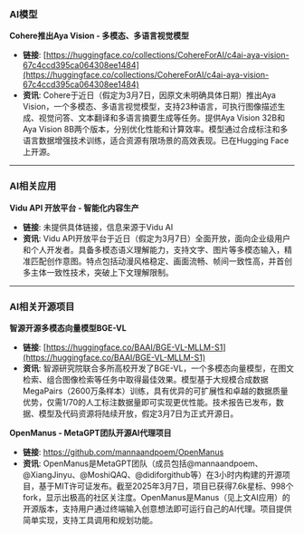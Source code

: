 ### AI模型

**Cohere推出Aya Vision - 多模态、多语言视觉模型**  
- **链接**: [https://huggingface.co/collections/CohereForAI/c4ai-aya-vision-67c4ccd395ca064308ee1484](https://huggingface.co/collections/CohereForAI/c4ai-aya-vision-67c4ccd395ca064308ee1484)  
- **资讯**: Cohere于近日（假定为3月7日，因原文未明确具体日期）推出Aya Vision，一个多模态、多语言视觉模型，支持23种语言，可执行图像描述生成、视觉问答、文本翻译和多语言摘要生成等任务。提供Aya Vision 32B和Aya Vision 8B两个版本，分别优化性能和计算效率。模型通过合成标注和多语言数据增强技术训练，适合资源有限场景的高效表现。已在Hugging Face上开源。

---

### AI相关应用

**Vidu API 开放平台 - 智能化内容生产**  
- **链接**: 未提供具体链接，信息来源于Vidu AI  
- **资讯**: Vidu API开放平台于近日（假定为3月7日）全面开放，面向企业级用户和个人开发者。具备多模态语义理解能力，支持文字、图片等多模态输入，精准匹配创作意图。特点包括动漫风格稳定、画面流畅、帧间一致性高，并首创多主体一致性技术，突破上下文理解限制。

---

### AI相关开源项目

**智源开源多模态向量模型BGE-VL**  

- **链接**: [https://huggingface.co/BAAI/BGE-VL-MLLM-S1](https://huggingface.co/BAAI/BGE-VL-MLLM-S1)  
- **资讯**: 智源研究院联合多所高校开发了BGE-VL，一个多模态向量模型，在图文检索、组合图像检索等任务中取得最佳效果。模型基于大规模合成数据MegaPairs（2600万条样本）训练，具有优异的可扩展性和卓越的数据质量优势，仅需1/70的人工标注数据量即可实现更优性能。技术报告已发布，数据、模型及代码资源将陆续开放，假定3月7日为正式开源日。

**OpenManus - MetaGPT团队开源AI代理项目**

- **链接**: https://github.com/mannaandpoem/OpenManus
- **资讯**: OpenManus是MetaGPT团队（成员包括@mannaandpoem、@XiangJinyu、@MoshiQAQ、@didiforgithub等）在3小时内构建的开源项目，基于MIT许可证发布。截至2025年3月7日，项目已获得7.6k星标、998个fork，显示出极高的社区关注度。OpenManus是Manus（见上文AI应用）的开源版本，支持用户通过终端输入创意想法即可运行自己的AI代理。项目提供简单实现，支持工具调用和规划功能。

